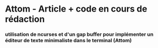 # Attom - Article + code en cours de rédaction
### utilisation de ncurses et d'un gap buffer pour implémenter un éditeur de texte minimaliste dans le terminal (Attom)
